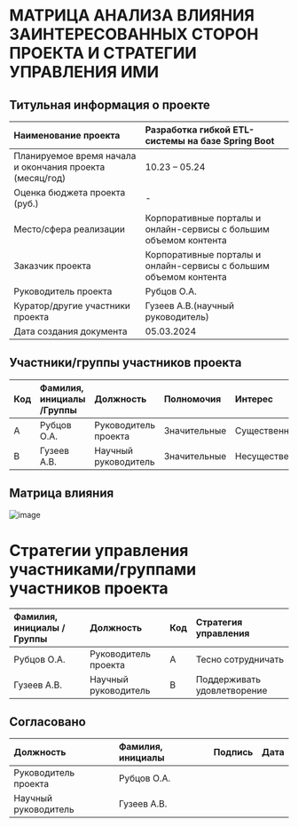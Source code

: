 # МАТРИЦА АНАЛИЗА ВЛИЯНИЯ ЗАИНТЕРЕСОВАННЫХ СТОРОН ПРОЕКТА И СТРАТЕГИИ УПРАВЛЕНИЯ ИМИ
## Титульная информация о проекте

| Наименование проекта                                    | Разработка гибкой ETL-системы на базе Spring Boot                  |
|:--------------------------------------------------------|:-------------------------------------------------------------------|
| Планируемое время начала и окончания проекта (месяц/год)| 10.23 – 05.24                                                      |
| Оценка бюджета проекта (руб.)                           | -                                                                  |
| Место/сфера реализации                                  | Корпоративные порталы и онлайн-сервисы с большим объемом контента  |
| Заказчик проекта                                        | Корпоративные порталы и онлайн-сервисы с большим объемом контента  |
| Руководитель проекта                                    | Рубцов О.А.                                                        |
| Куратор/другие участники проекта                        | Гузеев А.В.(научный руководитель)                                  |
| Дата создания документа                                 | 05.03.2024                                                         |

## Участники/группы участников проекта

|Код| Фамилия, инициалы /Группы | Должность            |Полномочия    |Интерес         |
|:--|:--------------------------|:---------------------|:-------------|:---------------|
|А  | Рубцов О.А.               | Руководитель проекта | Значительные | Существенный   |
|B  | Гузеев А.В.               | Научный руководитель | Значительные | Несущественный |

## Матрица влияния

![image](https://github.com/rubtsov-oleg/design-workshop/assets/143227875/a49a833e-a930-4bc8-a5f6-438b23c012a7)

# Стратегии управления участниками/группами участников проекта

| Фамилия, инициалы /Группы | Должность            | Код | Стратегия управления        |
|:--------------------------|:---------------------|:----|:----------------------------|
| Рубцов О.А.               | Руководитель проекта | А   | Тесно сотрудничать          |
| Гузеев А.В.               | Научный руководитель | B   | Поддерживать удовлетворение |

## Согласовано

| Должность            | Фамилия, инициалы |Подпись|Дата |
|:---------------------|:------------------|:------|:----|
| Руководитель проекта | Рубцов О.А.       |       |     |
| Научный руководитель | Гузеев А.В.       |       |     |
